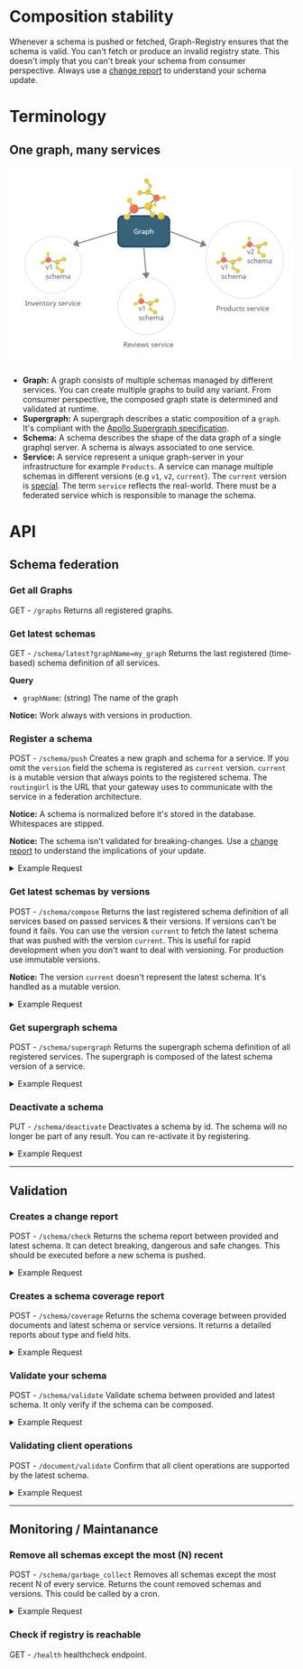 # Composition stability

Whenever a schema is pushed or fetched, Graph-Registry ensures that the schema is valid. You can't fetch or produce an invalid registry state. This doesn't imply that you can't break your schema from consumer perspective. Always use a [change report](#creates-a-change-report) to understand your schema update.

# Terminology

## One graph, many services

<div align="center">
  <img src="terminology.png" alt="graphql-registry" width="600" />
</div>

- **Graph:** A graph consists of multiple schemas managed by different services. You can create multiple graphs to build any variant. From consumer perspective, the composed graph state is determined and validated at runtime.
- **Supergraph:** A supergraph describes a static composition of a `graph`. It's compliant with the [Apollo Supergraph specification](https://specs.apollo.dev/join/v0.1/).
- **Schema:** A schema describes the shape of the data graph of a single graphql server. A schema is always associated to one service.
- **Service:** A service represent a unique graph-server in your infrastructure for example `Products`. A service can manage multiple schemas in different versions (e.g `v1`, `v2`, `current`). The `current` version is [special](#register-a-schema). The term `service` reflects the real-world. There must be a federated service which is responsible to manage the schema.

# API

## Schema federation

### Get all Graphs

GET - `/graphs` Returns all registered graphs.

### Get latest schemas

GET - `/schema/latest?graphName=my_graph` Returns the last registered (time-based) schema definition of all services.

**Query**

- `graphName`: (string) The name of the graph

**Notice:** Work always with versions in production.

### Register a schema

POST - `/schema/push` Creates a new graph and schema for a service. If you omit the `version` field the schema is registered as `current` version. `current` is a mutable version that always points to the registered schema. The `routingUrl` is the URL that your gateway uses to communicate with the service in a federation architecture.

**Notice:** A schema is normalized before it's stored in the database. Whitespaces are stipped.

**Notice:** The schema isn't validated for breaking-changes. Use a [change report](#creates-a-change-report) to understand the implications of your update.

<details>
<summary>Example Request</summary>
<p>

```jsonc
{
  "typeDefs": "type Query { hello: String }",
  "graphName": "my_graph",
  "serviceName": "foo",
  "version": "1", // optional, uses "current" by default
  "routingUrl": "http://products-graphql.svc.cluster.local:4001/graphql"
}
```

</p>
</details>

### Get latest schemas by versions

POST - `/schema/compose` Returns the last registered schema definition of all services based on passed services & their versions. If versions can't be found it fails. You can use the version `current` to fetch the latest schema that was pushed with the version `current`. This is useful for rapid development when you don't want to deal with versioning. For production use immutable versions.

**Notice:** The version `current` doesn't represent the latest schema. It's handled as a mutable version.

<details>
<summary>Example Request</summary>
<p>

```jsonc
{
  "graphName": "my_graph",
  "services": [{ "name": "foo", "version": "1" }]
}
```

</p>
</details>

### Get supergraph schema

POST - `/schema/supergraph` Returns the supergraph schema definition of all registered services. The supergraph is composed of the latest schema version of a service.

<details>
<summary>Example Request</summary>
<p>

```jsonc
{
  "graphName": "my_graph"
}
```

</p>
</details>

### Deactivate a schema

PUT - `/schema/deactivate` Deactivates a schema by id. The schema will no longer be part of any result. You can re-activate it by registering.

<details>
<summary>Example Request</summary>
<p>

```jsonc
{
  "schemaId": "916348424"
}
```

</p>
</details>

---

## Validation

### Creates a change report

POST - `/schema/check` Returns the schema report between provided and latest schema. It can detect breaking, dangerous and safe changes. This should be executed before a new schema is pushed.

<details>
<summary>Example Request</summary>
<p>

```json
{
  "graphName": "my_graph",
  "typeDefs": "type Query { hello: String }",
  "serviceName": "foo"
}
```

</p>
</details>

### Creates a schema coverage report

POST - `/schema/coverage` Returns the schema coverage between provided documents and latest schema or service versions. It returns a detailed reports about type and field hits.

<details>
<summary>Example Request</summary>
<p>

```json
{
  "graphName": "my_graph",
  "documents": [{ "name": "foo.graphql", "source": "query { hello }" }],
  "services": [{ "name": "foo", "version": "1" }] // optional
}
```

</p>
</details>

### Validate your schema

POST - `/schema/validate` Validate schema between provided and latest schema. It only verify if the schema can be composed.

<details>
<summary>Example Request</summary>
<p>

```json
{
  "graphName": "my_graph",
  "typeDefs": "type Query { hello: String }",
  "serviceName": "foo"
}
```

</p>
</details>

### Validating client operations

POST - `/document/validate` Confirm that all client operations are supported by the latest schema.

<details>
<summary>Example Request</summary>
<p>

```json
{
  "graphName": "my_graph",
  "documents": ["query { hello }"]
}
```

</p>
</details>

---

## Monitoring / Maintanance

### Remove all schemas except the most (N) recent

POST - `/schema/garbage_collect` Removes all schemas except the most recent N of every service. Returns the count removed schemas and versions. This could be called by a cron.

<details>
<summary>Example Request</summary>
<p>

```jsonc
{
  "num_schemas_keep": 10 // minimum is 10
}
```

</p>
</details>

### Check if registry is reachable

GET - `/health` healthcheck endpoint.
